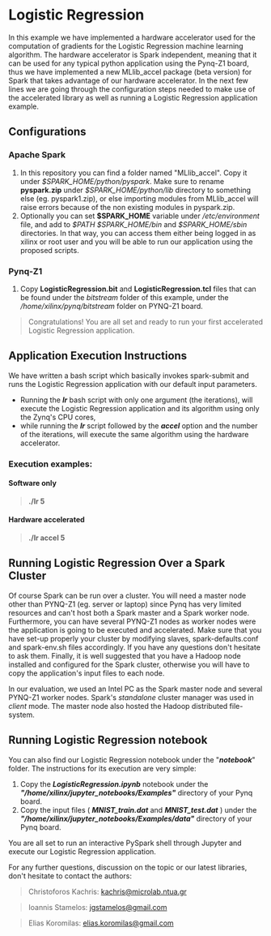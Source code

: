 # Logistic Regression  

In this example we have implemented a hardware accelerator used for the computation of gradients for the Logistic Regression machine learning algorithm. The hardware accelerator is Spark independent, meaning that it can be used for any typical python application using the Pynq-Z1 board, thus we have implemented a new MLlib_accel package (beta version) for Spark that takes advantage of our hardware accelerator. In the next few lines we are going through the configuration steps needed to make use of the accelerated library as well as running a Logistic Regression application example.

## Configurations

### Apache Spark

1. In this repository you can find a folder named "MLlib_accel". Copy it under *\$SPARK_HOME/python/pyspark*. Make sure to rename **pyspark.zip** under *\$SPARK_HOME/python/lib* directory to something else (eg. pyspark1.zip), or else importing modules from MLlib_accel will raise errors because of the non existing modules in pyspark.zip.
2. Optionally you can set **\$SPARK_HOME** variable under */etc/environment* file, and add to *\$PATH $SPARK_HOME/bin* and *\$SPARK_HOME/sbin* directories. In that way, you can access them either being logged in as xilinx or root user and you will be able to run our application using the proposed scripts.

### Pynq-Z1

1. Copy **LogisticRegression.bit** and **LogisticRegression.tcl** files that can be found under the *bitstream* folder of this example, under the */home/xilinx/pynq/bitstream* folder on PYNQ-Z1 board.

> Congratulations! You are all set and ready to run your first accelerated Logistic Regression application.

## Application Execution Instructions

We have written a bash script which basically invokes spark-submit and runs the Logistic Regression application with our default input parameters.
- Running the ***lr*** bash script with only one argument (the iterations), will execute the Logistic Regression application and its algorithm using only the Zynq's CPU cores,  
- while running the ***lr*** script  followed by the ***accel*** option and the number of the iterations, will execute the same algorithm using the hardware accelerator. 
### Execution examples:
#### Software only
> **./lr 5**
#### Hardware accelerated
> **./lr accel 5**

## Running Logistic Regression Over a  Spark Cluster

Of course Spark can be run over a cluster. You will need a master node other than PYNQ-Z1 (eg. server or laptop) since Pynq has very limited resources and can't host both a Spark master and a Spark worker node. Furthermore, you can have several PYNQ-Z1 nodes as worker nodes were the application is going to be executed and accelerated. Make sure  that you have set-up properly your cluster by modifying slaves, spark-defaults.conf and spark-env.sh files accordingly. If you have any questions don't hesitate to ask them. Finally, it is well suggested that you have a Hadoop node installed and configured for the Spark cluster, otherwise you will have to copy the application's input files to each node.

In our evaluation, we used an Intel PC as the Spark master node and several PYNQ-Z1 worker nodes. Spark's *standalone* cluster manager was used in *client* mode. The master node also hosted the Hadoop distributed file-system.  


## Running Logistic Regression notebook

You can also find our Logistic Regression notebook under the "***notebook***" folder. The instructions for its execution are very simple:

1. Copy the ***LogisticRegression.ipynb*** notebook under the ***"/home/xilinx/jupyter_notebooks/Examples"*** directory of your Pynq board. 
2. Copy the input files ( ***MNIST_train.dat*** and ***MNIST_test.dat*** ) under the ***"/home/xilinx/jupyter_notebooks/Examples/data"*** directory of your Pynq board. 

You are all set to run an interactive PySpark shell through Jupyter and execute our Logistic Regression application.
 

For any further questions, discussion on the topic or our latest libraries, don't hesitate to contact the authors:
>Christoforos Kachris: kachris@microlab.ntua.gr

>Ioannis Stamelos: jgstamelos@gmail.com

>Elias Koromilas: elias.koromilas@gmail.com


